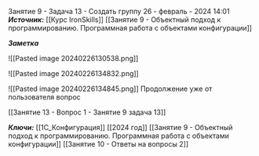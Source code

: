 
Занятие 9 - Задача 13 - Создать группу
 26 - февраль - 2024  14:01 
***Источник:***  [[Курс IronSkills]] [[Занятие 9 - Объектный подход к программированию. Программная работа с объектами конфигурации]]

***Заметка*** 

![[Pasted image 20240226130538.png]]

![[Pasted image 20240226134832.png]]

![[Pasted image 20240226134845.png]]
Продолжение уже от пользователя вопрос

[[Занятие 13 - Вопрос 1 - Занятие 9 задача 13]]

***Ключи:*** [[1С_Конфигурация]] [[2024 год]]  [[Занятие 9 - Объектный подход к программированию. Программная работа с объектами конфигурации]] [[Занятие 10 - Ответы на вопросы 2]]